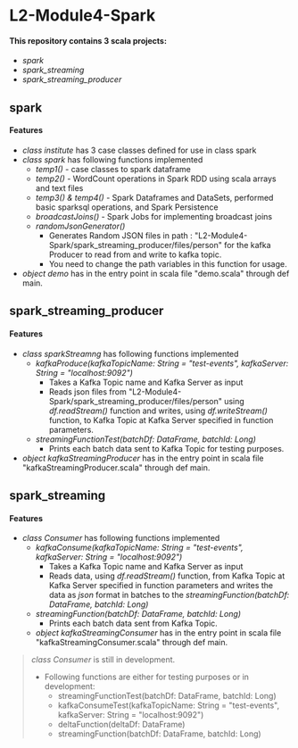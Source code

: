 # L2-Module4-Spark
#### This repository contains 3 scala projects:
- _spark_
- _spark_streaming_
- _spark_streaming_producer_
## spark
#### Features
- _class institute_ has 3 case classes defined for use in class spark
- _class spark_ has following functions implemented
    - _temp1()_ - case classes to spark dataframe
    - _temp2()_ - WordCount operations in Spark RDD using scala arrays and text files
    - _temp3() & temp4()_ - Spark Dataframes and DataSets, performed basic sparksql operations, and Spark Persistence
    - _broadcastJoins()_ - Spark Jobs for implementing broadcast joins
    - _randomJsonGenerator()_ 
        - Generates Random JSON files in path : "L2-Module4-Spark/spark_streaming_producer/files/person" for the kafka Producer to read from and write to kafka topic.
        - You need to change the path variables in this function for usage.
- _object demo_ has in the entry point in scala file "demo.scala" through def main.

## spark_streaming_producer
#### Features
- _class sparkStreamng_ has following functions implemented
    - _kafkaProduce(kafkaTopicName: String = "test-events", kafkaServer: String = "localhost:9092")_
        - Takes a Kafka Topic name and Kafka Server as input
        - Reads json files from "L2-Module4-Spark/spark_streaming_producer/files/person" using _df.readStream()_ function and writes, using _df.writeStream()_ function, to Kafka Topic at Kafka Server specified in function parameters.
    - _streamingFunctionTest(batchDf: DataFrame, batchId: Long)_
        - Prints each batch data sent to Kafka Topic for testing purposes.
- _object kafkaStreamingProducer_ has in the entry point in scala file "kafkaStreamingProducer.scala" through def main.

## spark_streaming
#### Features
- _class Consumer_ has following functions implemented
    - _kafkaConsume(kafkaTopicName: String = "test-events", kafkaServer: String = "localhost:9092")_
        - Takes a Kafka Topic name and Kafka Server as input
        - Reads data, using _df.readStream()_ function, from Kafka Topic at Kafka Server specified in function parameters and writes the data as _json_ format in batches to the _streamingFunction(batchDf: DataFrame, batchId: Long)_
    - _streamingFunction(batchDf: DataFrame, batchId: Long)_
        - Prints each batch data sent from Kafka Topic.
    - _object kafkaStreamingConsumer_ has in the entry point in scala file "kafkaStreamingConsumer.scala" through def main.
>_class Consumer_ is still in development.
>    - Following functions are either for testing purposes or in development:
>        - streamingFunctionTest(batchDf: DataFrame, batchId: Long)
>        - kafkaConsumeTest(kafkaTopicName: String = "test-events", kafkaServer: String = "localhost:9092")
>        - deltaFunction(deltaDf: DataFrame)
>        - streamingFunction(batchDf: DataFrame, batchId: Long)